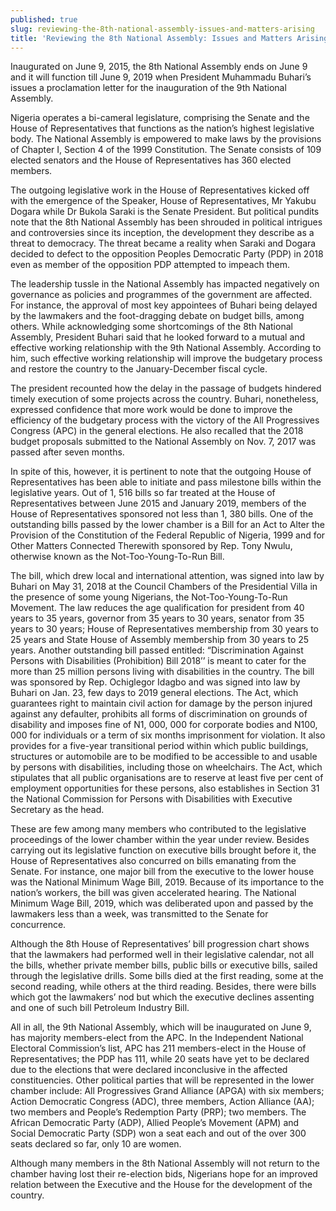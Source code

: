 ```yaml
---
published: true
slug: reviewing-the-8th-national-assembly-issues-and-matters-arising
title: 'Reviewing the 8th National Assembly: Issues and Matters Arising!'
---
```


Inaugurated on June 9, 2015, the 8th National Assembly ends on June 9 and it will function till June 9, 2019 when President Muhammadu Buhari’s issues a proclamation letter for the inauguration of the 9th National Assembly.

Nigeria operates a bi-cameral legislature, comprising the Senate and the House of Representatives that functions as the nation’s highest legislative body. The National Assembly is empowered to make laws by the provisions of Chapter I, Section 4 of the 1999 Constitution. The Senate consists of 109 elected senators and the House of Representatives has 360 elected members.

The outgoing legislative work in the House of Representatives kicked off with the emergence of the Speaker, House of Representatives, Mr Yakubu Dogara while Dr Bukola Saraki is the Senate President. But political pundits note that the 8th National Assembly has been shrouded in political intrigues and controversies since its inception, the development they describe as a threat to democracy. The threat became a reality when Saraki and Dogara decided to defect to the opposition Peoples Democratic Party (PDP) in 2018 even as member of the opposition PDP attempted to impeach them.

The leadership tussle in the National Assembly has impacted negatively on governance as policies and programmes of the government are affected. For instance, the approval of most key appointees of Buhari being delayed by the lawmakers and the foot-dragging debate on budget bills, among others. While acknowledging some shortcomings of the 8th National Assembly, President Buhari said that he looked forward to a mutual and effective working relationship with the 9th National Assembly. According to him, such effective working relationship will improve the budgetary process and restore the country to the January-December fiscal cycle.

The president recounted how the delay in the passage of budgets hindered timely execution of some projects across the country. Buhari, nonetheless, expressed confidence that more work would be done to improve the efficiency of the budgetary process with the victory of the All Progressives Congress (APC) in the general elections. He also recalled that the 2018 budget proposals submitted to the National Assembly on Nov. 7, 2017 was passed after seven months.

In spite of this, however, it is pertinent to note that the outgoing House of Representatives has been able to initiate and pass milestone bills within the legislative years. Out of 1, 516 bills so far treated at the House of Representatives between June 2015 and January 2019, members of the House of Representatives sponsored not less than 1, 380 bills. One of the outstanding bills passed by the lower chamber is a Bill for an Act to Alter the Provision of the Constitution of the Federal Republic of Nigeria, 1999 and for Other Matters Connected Therewith sponsored by Rep. Tony Nwulu, otherwise known as the Not-Too-Young-To-Run Bill.

The bill, which drew local and international attention, was signed into law by Buhari on May 31, 2018 at the Council Chambers of the Presidential Villa in the presence of some young Nigerians, the Not-Too-Young-To-Run Movement. The law reduces the age qualification for president from 40 years to 35 years, governor from 35 years to 30 years, senator from 35 years to 30 years; House of Representatives membership from 30 years to 25 years and State House of Assembly membership from 30 years to 25 years. Another outstanding bill passed entitled: “Discrimination Against Persons with Disabilities (Prohibition) Bill 2018’’ is meant to cater for the more than 25 million persons living with disabilities in the country. The bill was sponsored by Rep. Ochiglegor Idagbo and was signed into law by Buhari on Jan. 23, few days to 2019 general elections. The Act, which guarantees right to maintain civil action for damage by the person injured against any defaulter, prohibits all forms of discrimination on grounds of disability and imposes fine of N1, 000, 000 for corporate bodies and N100, 000 for individuals or a term of six months imprisonment for violation. It also provides for a five-year transitional period within which public buildings, structures or automobile are to be modified to be accessible to and usable by persons with disabilities, including those on wheelchairs. The Act, which stipulates that all public organisations are to reserve at least five per cent of employment opportunities for these persons, also establishes in Section 31 the National Commission for Persons with Disabilities with Executive Secretary as the head.

These are few among many members who contributed to the legislative proceedings of the lower chamber within the year under review. Besides carrying out its legislative function on executive bills brought before it, the House of Representatives also concurred on bills emanating from the Senate. For instance, one major bill from the executive to the lower house was the National Minimum Wage Bill, 2019. Because of its importance to the nation’s workers, the bill was given accelerated hearing. The National Minimum Wage Bill, 2019, which was deliberated upon and passed by the lawmakers less than a week, was transmitted to the Senate for concurrence.

Although the 8th House of Representatives’ bill progression chart shows that the lawmakers had performed well in their legislative calendar, not all the bills, whether private member bills, public bills or executive bills, sailed through the legislative drills. Some bills died at the first reading, some at the second reading, while others at the third reading. Besides, there were bills which got the lawmakers’ nod but which the executive declines assenting and one of such bill Petroleum Industry Bill.

All in all, the 9th National Assembly, which will be inaugurated on June 9, has majority members-elect from the APC. In the Independent National Electoral Commission’s list, APC has 211 members-elect in the House of Representatives; the PDP has 111, while 20 seats have yet to be declared due to the elections that were declared inconclusive in the affected constituencies. Other political parties that will be represented in the lower chamber include: All Progressives Grand Alliance (APGA) with six members; Action Democratic Congress (ADC), three members, Action Alliance (AA); two members and People’s Redemption Party (PRP); two members. The African Democratic Party (ADP), Allied People’s Movement (APM) and Social Democratic Party (SDP) won a seat each and out of the over 300 seats declared so far, only 10 are women.

Although many members in the 8th National Assembly will not return to the chamber having lost their re-election bids, Nigerians hope for an improved relation between the Executive and the House for the development of the country.
